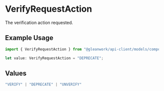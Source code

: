 # VerifyRequestAction

The verification action requested.

## Example Usage

```typescript
import { VerifyRequestAction } from "@gleanwork/api-client/models/components";

let value: VerifyRequestAction = "DEPRECATE";
```

## Values

```typescript
"VERIFY" | "DEPRECATE" | "UNVERIFY"
```